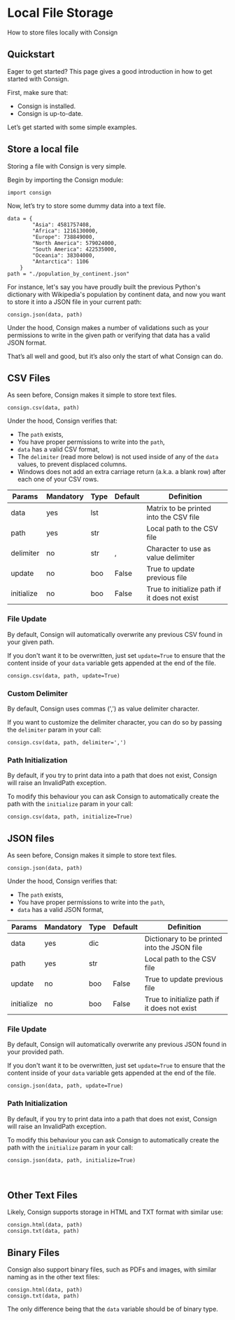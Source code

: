 # Local File Storage

How to store files locally with Consign

## Quickstart

Eager to get started? This page gives a good introduction in how to get started
with Consign.

First, make sure that:

- Consign is installed.
- Consign is up-to-date.

Let’s get started with some simple examples.

## Store a local file

Storing a file with Consign is very simple.

Begin by importing the Consign module:

``` 
import consign
``` 

Now, let’s try to store some dummy data into a text file.

``` 
data = {
        "Asia": 4581757408,
        "Africa": 1216130000,
        "Europe": 738849000,
        "North America": 579024000,
        "South America": 422535000,
        "Oceania": 38304000,
        "Antarctica": 1106
    }
path = "./population_by_continent.json"
``` 

For instance, let's say you have proudly built the previous Python's dictionary
with Wikipedia's population by continent data, and now you want to store it
into a JSON file in your current path:

``` 
consign.json(data, path)
``` 

Under the hood, Consign makes a number of validations such as your permissions
to write in the given path or verifying that data has a valid JSON format.

That’s all well and good, but it’s also only the start of what Consign can do.

## CSV Files

As seen before, Consign makes it simple to store text files.

``` 
consign.csv(data, path)
```

Under the hood, Consign verifies that:

- The `path` exists,
- You have proper permissions to write into the `path`,
- `data` has a valid CSV format,
- The `delimiter` (read more below) is not used inside of any of the `data`
  values, to prevent displaced columns.
- Windows does not add an extra carriage return (a.k.a. a blank row) after each
  one of your CSV rows.

| Params     | Mandatory | Type | Default | Definition                                   |
| ---------- | --------- | ---- | ------- |--------------------------------------------- |
| data       | yes       | lst  |         | Matrix to be printed into the CSV file       |
| path       | yes       | str  |         | Local path to the CSV file                   |
| delimiter  | no        | str  | ,       | Character to use as value delimiter          |
| update     | no        | boo  | False   | True to update previous file                 |
| initialize | no        | boo  | False   | True to initialize path if it does not exist |

### File Update

By default, Consign will automatically overwrite any previous CSV found in your
given path.

If you don't want it to be overwritten, just set `update=True` to ensure that
the content inside of your `data` variable gets appended at the end of the file.

``` 
consign.csv(data, path, update=True)
```

### Custom Delimiter

By default, Consign uses commas (',') as value delimiter character.

If you want to customize the delimiter character, you can do so by passing the
`delimiter` param in your call:

``` 
consign.csv(data, path, delimiter=',')
```

### Path Initialization

By default, if you try to print data into a path that does not exist, Consign
will raise an InvalidPath exception.

To modify this behaviour you can ask Consign to automatically create the path
with the `initialize` param in your call:

``` 
consign.csv(data, path, initialize=True)
```


## JSON files

As seen before, Consign makes it simple to store text files.

``` 
consign.json(data, path)
```

Under the hood, Consign verifies that:

- The `path` exists,
- You have proper permissions to write into the `path`,
- `data` has a valid JSON format,

| Params     | Mandatory | Type | Default | Definition                                   |
| ---------- | --------- | ---- | ------- | -------------------------------------------- |
| data       | yes       | dic  |         | Dictionary to be printed into the JSON file  |
| path       | yes       | str  |         | Local path to the CSV file                   |
| update     | no        | boo  | False   | True to update previous file                 |
| initialize | no        | boo  | False   | True to initialize path if it does not exist |

### File Update

By default, Consign will automatically overwrite any previous JSON found in
your provided path.

If you don't want it to be overwritten, just set `update=True` to ensure that
the content inside of your `data` variable gets appended at the end of the file.

``` 
consign.json(data, path, update=True)
```

### Path Initialization

By default, if you try to print data into a path that does not exist, Consign
will raise an InvalidPath exception.

To modify this behaviour you can ask Consign to automatically create the path
with the `initialize` param in your call:

``` 
consign.json(data, path, initialize=True)
```
​
## Other Text Files

Likely, Consign supports storage in HTML and TXT format with similar use:

``` 
consign.html(data, path)
consign.txt(data, path)
```

## Binary Files

Consign also support binary files, such as PDFs and images, with similar naming
as in the other text files:

``` 
consign.html(data, path)
consign.txt(data, path)
```

The only difference being that the `data` variable should be of binary type.
